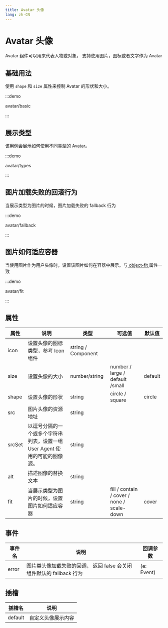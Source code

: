 ```yaml
---
title: Avatar 头像
lang: zh-CN
---
```


# Avatar 头像

Avatar 组件可以用来代表人物或对象， 支持使用图片，图标或者文字作为 Avatar

## 基础用法

使用 `shape` 和 `size` 属性来控制 Avatar 的形状和大小。

:::demo

avatar/basic

:::

## 展示类型

该用例会展示如何使用不同类型的 Avatar。

:::demo

avatar/types

:::

## 图片加载失败的回滚行为

当展示类型为图片的时候，图片加载失败的 fallback 行为

:::demo

avatar/fallback

:::

## 图片如何适应容器

当使用图片作为用户头像时，设置该图片如何在容器中展示。与[ object-fit ](https://developer.mozilla.org/en-US/docs/Web/CSS/object-fit) 属性一致

:::demo

avatar/fit

:::

## 属性

| 属性   | 说明                                                                       | 类型               | 可选值                                     | 默认值  |
| ------ | -------------------------------------------------------------------------- | ------------------ | ------------------------------------------ | ------- |
| icon   | 设置头像的图标类型，参考 Icon 组件                                         | string / Component |                                            |         |
| size   | 设置头像的大小                                                             | number/string      | number / large / default /small            | default |
| shape  | 设置头像的形状                                                             | string             | circle / square                            | circle  |
| src    | 图片头像的资源地址                                                         | string             |                                            |         |
| srcSet | 以逗号分隔的一个或多个字符串列表，设置一组 User Agent 使用的可能的图像源。 | string             |                                            |         |
| alt    | 描述图像的替换文本                                                         | string             |                                            |         |
| fit    | 当展示类型为图片的时候，设置图片如何适应容器                               | string             | fill / contain / cover / none / scale-down | cover   |

## 事件

| 事件名 | 说明                                                                 | 回调参数   |
| ------ | -------------------------------------------------------------------- | ---------- |
| error  | 图片类头像加载失败的回调， 返回 false 会关闭组件默认的 fallback 行为 | (e: Event) |

## 插槽

| 插槽名  | 说明               |
| ------- | ------------------ |
| default | 自定义头像展示内容 |
